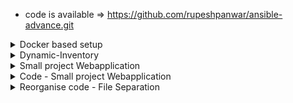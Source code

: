 - code is available =>  https://github.com/rupeshpanwar/ansible-advance.git

<details>
<summary>Docker based setup</summary>
<br>
  
  - basic setup
  
  <img width="961" alt="image" src="https://user-images.githubusercontent.com/75510135/163700070-f4ce9682-932f-41e7-89aa-43c6357a0fbb.png">
  
  - install Ansible
  - configure Ansible.cfg
 <img width="1012" alt="image" src="https://user-images.githubusercontent.com/75510135/163700121-397e9c41-c830-48c1-a4f6-e1e5dfed0fc1.png">

  - https://docs.ansible.com/ansible/latest/installation_guide/intro_installation.html
  
  <img width="561" alt="image" src="https://user-images.githubusercontent.com/75510135/163583431-808fa032-fe9c-4a90-a643-fd7383785850.png">
  <img width="1392" alt="image" src="https://user-images.githubusercontent.com/75510135/163700216-fb196abd-7123-469d-9c7d-6413af9cfe00.png">

  <img width="1025" alt="image" src="https://user-images.githubusercontent.com/75510135/163700330-c83f30b5-0ebb-4e41-9de8-f1d046bae037.png">

  > visudo
  <img width="582" alt="image" src="https://user-images.githubusercontent.com/75510135/163701964-a7ac57e8-1a73-426e-9183-974921469b52.png">

  <img width="656" alt="image" src="https://user-images.githubusercontent.com/75510135/163702015-f45a590d-52dc-48bc-9350-0b13a537cf81.png">

  <img width="1029" alt="image" src="https://user-images.githubusercontent.com/75510135/163702112-fd984e61-cd66-4781-b95c-696a1aed4661.png">

  - disable host key checking
  <img width="877" alt="image" src="https://user-images.githubusercontent.com/75510135/163702179-fe6cc0d3-c03a-4490-8485-bbb333a8d901.png">

  - install ansible on ubuntu
  ```
    $ sudo apt update
    $ sudo apt install software-properties-common
    $ sudo add-apt-repository --yes --update ppa:ansible/ansible
    $ sudo apt install ansible
  ```
  - create ssh enabled docker image => dockerfile
  ```
  FROM ubuntu:18.04
  RUN apt-get update && apt-get install -y openssh-server
  RUN mkdir /var/run/sshd
  RUN echo 'root:Passw0rd' | chpasswd
  RUN sed -i 's/PermitRootLogin prohibit-password/PermitRootLogin yes/' /etc/ssh/sshd_config
  RUN sed 's@session\s*required\s*pam_loginuid.so@session optional pam_loginuid.so@g' -i /etc/pam.d/sshd
  ENV NOTVISIBLE "in users profile"
  RUN echo "export VISIBLE=now" >> /etc/profile
  EXPOSE 22
  CMD ["/usr/sbin/sshd", "-D"]
  ```
  - build the image
  ```
  674  docker build -t ubuntu-with-ssh .
  675  docker login
  676  docker images
  677  docker push rupeshpanwar/ubuntu-with-ssh
  681  docker image tag ubuntu-with-ssh rupeshpanwar/ubuntu-with-ssh:v1
  684  docker push rupeshpanwar/ubuntu-with-ssh:v1
  ```
  
  - run 2 times to create 2 target containers 
  
    > docker run --name db_and_web_server3 -it -d rupeshpanwar/ubuntu-with-ssh:v1
  docker run -d mmumshad/ubuntu-ssh-enabled
  
  - fetch ipaddress of each container
  
   > docker inspect 7f | grep IPAddress
  
  - create inventory file
  ```
    cat > inventory.txt
db_and_web_server1 ansible_host=172.17.0.3 ansible_ssh_pass=Passw0rd ansible_ssh_common_args='-o StrictHostKeyChecking=no'
db_and_webserver2 ansible_host=172.17.0.4 ansible_ssh_pass=Passw0rd ansible_ssh_common_args='-o StrictHostKeyChecking=no'
  ```
  - test
  ```
    ansible target1 -m ping -i inventory.txt
    target1 | SUCCESS => {
        "ansible_facts": {
            "discovered_interpreter_python": "/usr/bin/python3"
        },
        "changed": false,
        "ping": "pong"
    }
  ```
</details>

<details>
<summary>Dynamic-Inventory</summary>
<br>

  - https://github.com/ansible/ansible/tree/devel/lib/ansible/inventory
  
  <img width="884" alt="image" src="https://user-images.githubusercontent.com/75510135/163698237-a863e534-6c2c-4130-8dc2-b87548dc45a9.png">

  <img width="900" alt="image" src="https://user-images.githubusercontent.com/75510135/163698246-f9fe6e0f-19f3-4f06-83f6-8b7ba4316fc1.png">

  <img width="925" alt="image" src="https://user-images.githubusercontent.com/75510135/163698258-5fd12417-7b55-4582-aafa-1161bb59d552.png">

  <img width="1042" alt="image" src="https://user-images.githubusercontent.com/75510135/163698282-f520f1f3-5acf-42f5-abc4-f8e9d26ff7b0.png">

  <img width="625" alt="image" src="https://user-images.githubusercontent.com/75510135/163698297-d055b529-9cf9-4752-86a5-092af4a965c4.png">

  
</details>


<details>
<summary>Small project Webapplication</summary>
<br>

  <img width="971" alt="image" src="https://user-images.githubusercontent.com/75510135/163585058-775caabc-9538-42ed-953d-d68f628b45b0.png">

  - manual deployment https://github.com/rupeshpanwar/simple-webapp
</details>


<details>
<summary>Code - Small project Webapplication</summary>
<br>
  
  ```
  db_and_webserver1 ansible_host=172.17.0.2 ansible_ssh_pass=Passw0rd ansible_ssh_common_args='-o StrictHostKeyChecking=no'
  db_and_webserver2 ansible_host=172.17.0.3 ansible_ssh_pass=Passw0rd ansible_ssh_common_args='-o StrictHostKeyChecking=no'
  db_and_webserver3 ansible_host=172.17.0.4 ansible_ssh_pass=Passw0rd ansible_ssh_common_args='-o StrictHostKeyChecking=no'
  ```
  
  ```
  ---
- name: Simple Web Application
  hosts: db_and_webserver1,db_and_webserver2
  tasks:
   - name: ping
     ping:
  ```
  
  ```
  ansible-playbook playbook.yml -i inventory.txt

PLAY [Simple Web Application] ***********************************************************

TASK [Gathering Facts] ******************************************************************
ok: [db_and_webserver2]
ok: [db_and_webserver1]

TASK [ping] *****************************************************************************
ok: [db_and_webserver2]
ok: [db_and_webserver1]

PLAY RECAP ******************************************************************************
db_and_webserver1          : ok=2    changed=0    unreachable=0    failed=0    skipped=0    rescued=0    ignored=0
db_and_webserver2          : ok=2    changed=0    unreachable=0    failed=0    skipped=0
  ```
</details>

<details>
<summary>Reorganise code - File Separation</summary>
<br>
 
  
  - host_vars => create same name yml file as host entry as mentioned  in playbook.yml => hosts: then move them to their respective yml file
  <img width="850" alt="image" src="https://user-images.githubusercontent.com/75510135/163663008-b11a6b20-c555-4dcf-97d1-b8bec8b71288.png">

  <img width="809" alt="image" src="https://user-images.githubusercontent.com/75510135/163662944-ff0d354a-0c8a-4d2b-8522-6dd6e903f37c.png">
  <img width="889" alt="image" src="https://user-images.githubusercontent.com/75510135/163662956-065b4acc-ff2c-4def-a58f-4a1004dd11b4.png">
  
  - group_vars => alternatively , create a Group in Inventory file
  <img width="961" alt="image" src="https://user-images.githubusercontent.com/75510135/163663093-1c05644d-6769-44df-b06a-173f5eaebd5b.png">
 - then create group_vars and create yml file with same name as of group name then move the variable there
  <img width="995" alt="image" src="https://user-images.githubusercontent.com/75510135/163663147-a4718da4-0557-409d-b73e-fa045f53eaf1.png">
 - Now, Create Tasks dir , move DB related code to deploy_db.yml and Web related code to deploy_web.yml
  <img width="1134" alt="image" src="https://user-images.githubusercontent.com/75510135/163663291-02cf98ef-0b69-4298-b7ff-58386cbb2bdd.png">

  <img width="983" alt="image" src="https://user-images.githubusercontent.com/75510135/163663309-b0677525-b0a1-4239-b97f-67591874a5a4.png">
 - import db & web playbook to main playbook.yml
 <img width="872" alt="image" src="https://user-images.githubusercontent.com/75510135/163663790-c45b3914-ba68-4fd8-a012-d4b507968c40.png">
</details>


